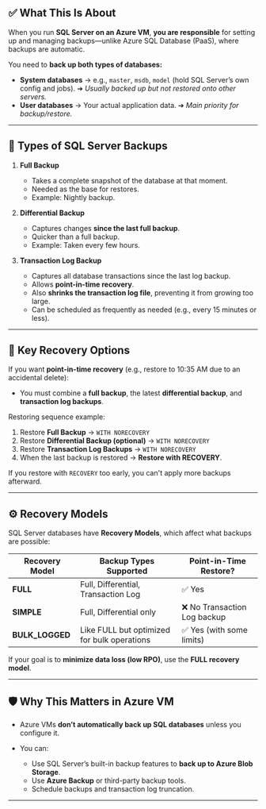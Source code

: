 ## ✅ **What This Is About**

When you run **SQL Server on an Azure VM**, **you are responsible** for setting up and managing backups—unlike Azure SQL Database (PaaS), where backups are automatic.

You need to **back up both types of databases:**

- **System databases** → e.g., `master`, `msdb`, `model` (hold SQL Server’s own config and jobs).
  ➔ _Usually backed up but not restored onto other servers._
- **User databases** → Your actual application data.
  ➔ _Main priority for backup/restore._

---

## 🔄 **Types of SQL Server Backups**

1. **Full Backup**

   - Takes a complete snapshot of the database at that moment.
   - Needed as the base for restores.
   - Example: Nightly backup.

2. **Differential Backup**

   - Captures changes **since the last full backup**.
   - Quicker than a full backup.
   - Example: Taken every few hours.

3. **Transaction Log Backup**

   - Captures all database transactions since the last log backup.
   - Allows **point-in-time recovery**.
   - Also **shrinks the transaction log file**, preventing it from growing too large.
   - Can be scheduled as frequently as needed (e.g., every 15 minutes or less).

---

## 🔔 **Key Recovery Options**

If you want **point-in-time recovery** (e.g., restore to 10:35 AM due to an accidental delete):

- You must combine a **full backup**, the latest **differential backup**, and **transaction log backups**.

Restoring sequence example:

1. Restore **Full Backup** → `WITH NORECOVERY`
2. Restore **Differential Backup (optional)** → `WITH NORECOVERY`
3. Restore **Transaction Log Backups** → `WITH NORECOVERY`
4. When the last backup is restored → **Restore with RECOVERY**.

If you restore with `RECOVERY` too early, you can't apply more backups afterward.

---

## ⚙️ **Recovery Models**

SQL Server databases have **Recovery Models**, which affect what backups are possible:

| Recovery Model  | Backup Types Supported                      | Point-in-Time Restore?       |
| --------------- | ------------------------------------------- | ---------------------------- |
| **FULL**        | Full, Differential, Transaction Log         | ✅ Yes                       |
| **SIMPLE**      | Full, Differential only                     | ❌ No Transaction Log backup |
| **BULK_LOGGED** | Like FULL but optimized for bulk operations | ✅ Yes (with some limits)    |

If your goal is to **minimize data loss (low RPO)**, use the **FULL recovery model**.

---

## 🛡️ **Why This Matters in Azure VM**

- Azure VMs **don’t automatically back up SQL databases** unless you configure it.
- You can:

  - Use SQL Server’s built-in backup features to **back up to Azure Blob Storage**.
  - Use **Azure Backup** or third-party backup tools.
  - Schedule backups and transaction log truncation.

---
